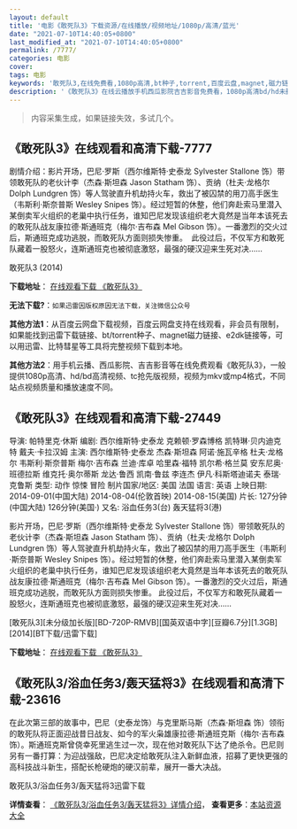 ```yaml
---
layout: default
title: '电影《敢死队3》下载资源/在线播放/视频地址/1080p/高清/蓝光'
date: "2021-07-10T14:40:05+0800"
last_modified_at: "2021-07-10T14:40:05+0800"
permalink: /7777/
categories: 电影
cover:
tags: 电影
keywords: '敢死队3,在线免费看,1080p高清,bt种子,torrent,百度云盘,magnet,磁力链,迅雷下载资源'
description: '《敢死队3》在线云播放手机西瓜影院吉吉影音免费看，1080p高清bd/hd未删减完整版和tc抢先枪版，mkv/mp4格式，附带bt/torrent种子、magnet/磁力链、百度云盘、网盘资源迅雷下载链接'
---
```


>内容采集生成，如果链接失效，多试几个。


## 《敢死队3》在线观看和高清下载-7777

剧情介绍：影片开场，巴尼·罗斯（西尔维斯特·史泰龙 Sylvester Stallone 饰）带领敢死队的老伙计李（杰森·斯坦森 Jason Statham 饰）、贡纳（杜夫·龙格尔 Dolph Lundgren 饰）等人驾驶直升机劫持火车，救出了被囚禁的用刀高手医生（韦斯利·斯奈普斯 Wesley Snipes 饰）。经过短暂的休整，他们奔赴索马里潜入某倒卖军火组织的老巢中执行任务，谁知巴尼发现该组织老大竟然是当年本该死去的敢死队战友康拉德·斯通班克（梅尔·吉布森 Mel Gibson 饰）。一番激烈的交火过后，斯通班克成功逃脱，而敢死队方面则损失惨重。  此役过后，不仅军方和敢死队藏着一股怒火，连斯通班克也被彻底激怒，最强的硬汉迎来生死对决……


敢死队3 (2014)

**下载地址**： [在线观看下载 《敢死队3》](https://www.btbtdy.me/btdy/dy1351.html) 


**无法下载?**：`如果迅雷因版权原因无法下载，关注微信公众号 `

**其他方法1**：从百度云网盘下载视频，百度云网盘支持在线观看，非会员有限制，如果能找到迅雷下载链接、bt/torrent种子、magnet磁力链接、e2dk链接等，可以用迅雷、比特彗星等工具将完整视频下载到本地。

**其他方法2**：用手机云播、西瓜影院、吉吉影音等在线免费观看《敢死队3》，一般提供1080p高清、hd/bd高清视频、tc抢先版视频，视频为mkv或mp4格式，不同站点视频质量和播放速度不同。


## 《敢死队3》在线观看和高清下载-27449

导演: 帕特里克·休斯 编剧: 西尔维斯特·史泰龙 克赖顿·罗森博格 凯特琳·贝内迪克特 戴夫·卡拉汉姆 主演: 西尔维斯特·史泰龙 杰森·斯坦森 阿诺·施瓦辛格 杜夫·龙格尔 韦斯利·斯奈普斯 梅尔·吉布森 兰迪·库卓 哈里森·福特 凯尔希·格兰莫 安东尼奥·班德拉斯 维克托·奥尔蒂斯 龙达·鲁西 凯南·鲁兹 李连杰 伊凡·科斯塔迪诺夫 泰瑞·克鲁斯 类型: 动作 惊悚 冒险 制片国家/地区: 美国 法国 语言: 英语 上映日期: 2014-09-01(中国大陆) 2014-08-04(伦敦首映) 2014-08-15(美国) 片长: 127分钟(中国大陆) 126分钟(美国·) 又名: 浴血任务3(台) 轰天猛将3(港)

影片开场，巴尼·罗斯（西尔维斯特·史泰龙 Sylvester Stallone 饰）带领敢死队的老伙计李（杰森·斯坦森 Jason Statham 饰）、贡纳（杜夫·龙格尔 Dolph Lundgren 饰）等人驾驶直升机劫持火车，救出了被囚禁的用刀高手医生（韦斯利·斯奈普斯 Wesley Snipes 饰）。经过短暂的休整，他们奔赴索马里潜入某倒卖军火组织的老巢中执行任务，谁知巴尼发现该组织老大竟然是当年本该死去的敢死队战友康拉德·斯通班克（梅尔·吉布森 Mel Gibson 饰）。一番激烈的交火过后，斯通班克成功逃脱，而敢死队方面则损失惨重。 此役过后，不仅军方和敢死队藏着一股怒火，连斯通班克也被彻底激怒，最强的硬汉迎来生死对决……


[敢死队3][未分级加长版][BD-720P-RMVB][国英双语中字][豆瓣6.7分][1.3GB][2014][BT下载/迅雷下载]

**下载地址**： [在线观看下载 《敢死队3》](https://www.btdx8.com/torrent/the_expendables_3_2014.html) 


## 《敢死队3/浴血任务3/轰天猛将3》在线观看和高清下载-23616

在此次第三部的故事中，巴尼（史泰龙饰）与克里斯马斯（杰森·斯坦森 饰）领衔的敢死队将正面迎战昔日战友、如今的军火枭雄康拉德&middot;斯通班克斯（梅尔&middot;吉布森 饰）。斯通班克斯曾侥幸死里逃生过一次，现在他对敢死队下达了绝杀令。巴尼则另有一番打算：为迎战强敌，巴尼决定给敢死队注入新鲜血液，招募了更快更强的高科技战斗新生，搭配长枪硬炮的硬汉前辈，展开一番大决战。<!---剧情end--->


敢死队3/浴血任务3/轰天猛将3迅雷下载

**详情查看**： [《敢死队3/浴血任务3/轰天猛将3》详情介绍](/movie/23616/)， **查看更多**：[本站资源大全](/movie/t/all/)

